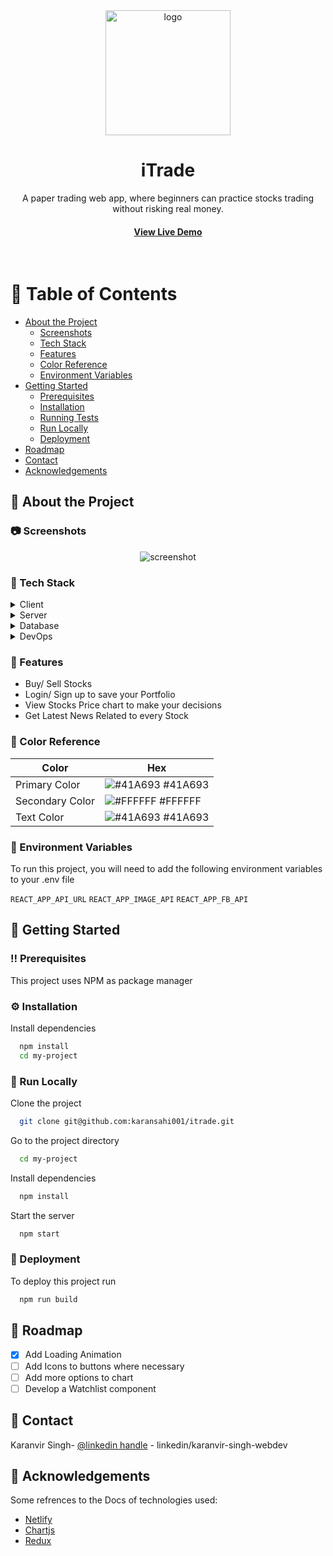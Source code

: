 
<div align="center">

  <img src="https://itrade-capstone.netlify.app/static/media/itrade-logo.43ef24fb19122f2c794c.png" alt="logo" width="200" height="auto" />
  <h1>iTrade</h1>
  
  <p></p>
    A paper trading web app, where beginners can practice stocks trading without risking real money.
  </p>
   
<h4>
    <a href="https://itrade-capstone.netlify.app/">View Live Demo</a>
</h4>
</div>

<br />

<!-- Table of Contents -->
# :notebook_with_decorative_cover: Table of Contents

- [About the Project](#star2-about-the-project)
  * [Screenshots](#camera-screenshots)
  * [Tech Stack](#space_invader-tech-stack)
  * [Features](#dart-features)
  * [Color Reference](#art-color-reference)
  * [Environment Variables](#key-environment-variables)
- [Getting Started](#toolbox-getting-started)
  * [Prerequisites](#bangbang-prerequisites)
  * [Installation](#gear-installation)
  * [Running Tests](#test_tube-running-tests)
  * [Run Locally](#running-run-locally)
  * [Deployment](#triangular_flag_on_post-deployment)
- [Roadmap](#compass-roadmap)
- [Contact](#handshake-contact)
- [Acknowledgements](#gem-acknowledgements)

  

<!-- About the Project -->
## :star2: About the Project


<!-- Screenshots -->
### :camera: Screenshots

<div align="center"> 
  <img src="https://www.hackingwizard.com/wp-content/uploads/2023/06/app-screen.png" alt="screenshot" />
</div>


<!-- TechStack -->
### :space_invader: Tech Stack

<details>
  <summary>Client</summary>
  <ul>
    <li><a href="https://reactjs.org/">React.js</a></li>
    <li><a href="https://redux.js.org/">Redux</a></li>
    <li><a href="https://mui.com/">Material Ui</a></li>
    <li><a href="https://getbootstrap.com/"></a>Bootstrap</li>
    <li><a href="https://www.chartjs.org/">Chartjs</a></li>
  </ul>
</details>

<details>
  <summary>Server</summary>
  <ul>
    <li><a href="https://expressjs.com/">Express.js</a></li>
    <li><a href="https://nodejs.org/en">Nodejs</a></li>
    <li><a href="https://firebase.google.com/">Firebase</a></li>
  </ul>
</details>

<details>
<summary>Database</summary>
  <ul>
    <li><a href="https://firebase.google.com/">Firebase</a></li>
  </ul>
</details>

<details>
<summary>DevOps</summary>
  <ul>
    <li><a href="https://www.netlify.com/">Netlify</a></li>
    <li><a href="https://render.com/">Render</a></li>
  </ul>
</details>

<!-- Features -->
### :dart: Features

- Buy/ Sell Stocks 
- Login/ Sign up to save your Portfolio
- View Stocks Price chart to make your decisions
- Get Latest News Related to every Stock

<!-- Color Reference -->
### :art: Color Reference

| Color             | Hex                                                                |
| ----------------- | ------------------------------------------------------------------ |
| Primary Color | ![#41A693](https://via.placeholder.com/10/41A693?text=+) #41A693 |
| Secondary Color | ![#FFFFFF](https://via.placeholder.com/10/FFFFFF?text=+) #FFFFFF |
| Text Color | ![#41A693](https://via.placeholder.com/10/41A693?text=+) #41A693 |


<!-- Env Variables -->
### :key: Environment Variables

To run this project, you will need to add the following environment variables to your .env file

`REACT_APP_API_URL`
`REACT_APP_IMAGE_API` 
`REACT_APP_FB_API`


<!-- Getting Started -->
## 	:toolbox: Getting Started

<!-- Prerequisites -->
### :bangbang: Prerequisites

This project uses NPM as package manager


<!-- Installation -->
### :gear: Installation

Install dependencies

```bash
  npm install
  cd my-project
```

<!-- Run Locally -->
### :running: Run Locally

Clone the project

```bash
  git clone git@github.com:karansahi001/itrade.git
```

Go to the project directory

```bash
  cd my-project
```

Install dependencies

```bash
  npm install
```

Start the server

```bash
  npm start
```


<!-- Deployment -->
### :triangular_flag_on_post: Deployment

To deploy this project run

```bash
  npm run build
```

<!-- Roadmap -->
## :compass: Roadmap

* [x] Add Loading Animation
* [ ] Add Icons to buttons where necessary
* [ ] Add more options to chart
* [ ] Develop a Watchlist component

<!-- Contact -->
## :handshake: Contact

Karanvir Singh- [@linkedin handle](https://www.linkedin.com/in/karanvir-singh-webdev/) - linkedin/karanvir-singh-webdev

<!-- Acknowledgments -->
## :gem: Acknowledgements

Some refrences to the Docs of technologies used:

 - [Netlify](https://docs.netlify.com/)
 - [Chartjs](https://www.chartjs.org/)
 - [Redux](https://redux.js.org/)
